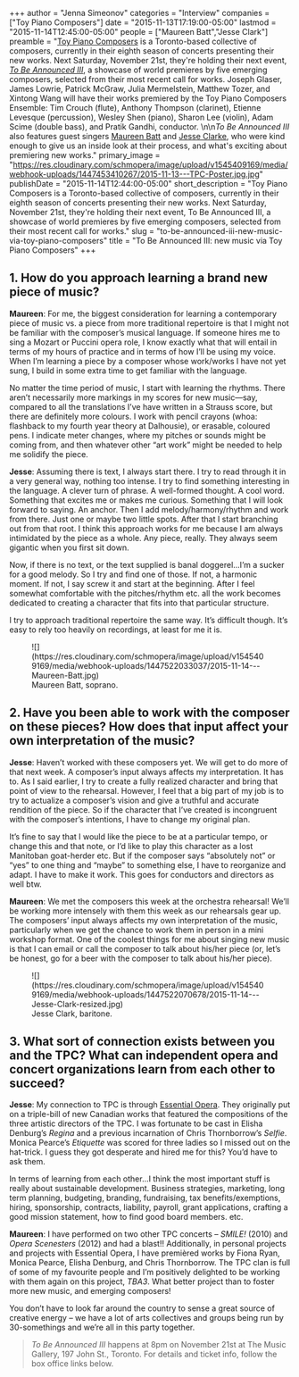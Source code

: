 +++
author = "Jenna Simeonov"
categories = "Interview"
companies = ["Toy Piano Composers"]
date = "2015-11-13T17:19:00-05:00"
lastmod = "2015-11-14T12:45:00-05:00"
people = ["Maureen Batt","Jesse Clark"]
preamble = "[Toy Piano Composers](/scene/companies/toy-piano-composers/) is a Toronto-based collective of composers, currently in their eighth season of concerts presenting their new works. Next Saturday, November 21st, they're holding their next event, [*To Be Announced III*](https://www.facebook.com/events/1626884627575817/), a showcase of world premieres by five emerging composers, selected from their most recent call for works. Joseph Glaser, James Lowrie, Patrick McGraw, Julia Mermelstein, Matthew Tozer, and Xintong Wang will have their works premiered by the Toy Piano Composers Ensemble: Tim Crouch (flute), Anthony Thompson (clarinet), Etienne Levesque (percussion), Wesley Shen (piano), Sharon Lee (violin), Adam Scime (double bass), and Pratik Gandhi, conductor. \n\n*To Be Announced III* also features guest singers [Maureen Batt](/scene/people/maureen-batt/) and [Jesse Clarke](/scene/people/jesse-clark/), who were kind enough to give us an inside look at their process, and what's exciting about premiering new works."
primary_image = "https://res.cloudinary.com/schmopera/image/upload/v1545409169/media/webhook-uploads/1447453410267/2015-11-13---TPC-Poster.jpg.jpg"
publishDate = "2015-11-14T12:44:00-05:00"
short_description = "Toy Piano Composers is a Toronto-based collective of composers, currently in their eighth season of concerts presenting their new works. Next Saturday, November 21st, they&#039;re holding their next event, To Be Announced III, a showcase of world premieres by five emerging composers, selected from their most recent call for works."
slug = "to-be-announced-iii-new-music-via-toy-piano-composers"
title = "To Be Announced III: new music via Toy Piano Composers"
+++

## 1. How do you approach learning a brand new piece of music? 

**Maureen**: For me, the biggest consideration for learning a contemporary piece of music vs. a piece from more traditional repertoire is that I might not be familiar with the composer’s musical language. If someone hires me to sing a Mozart or Puccini opera role, I know exactly what that will entail in terms of my hours of practice and in terms of how I’ll be using my voice. When I’m learning a piece by a composer whose work/works I have not yet sung, I build in some extra time to get familiar with the language. 

No matter the time period of music, I start with learning the rhythms. There aren’t necessarily more markings in my scores for new music—say, compared to all the translations I’ve have written in a Strauss score, but there are definitely more colours. I work with pencil crayons (whoa: flashback to my fourth year theory at Dalhousie), or erasable, coloured pens. I indicate meter changes, where my pitches or sounds might be coming from, and then whatever other “art work” might be needed to help me solidify the piece.

**Jesse**: Assuming there is text, I always start there. I try to read through it in a very general way, nothing too intense. I try to find something interesting in the language. A clever turn of phrase. A well-formed thought. A cool word. Something that excites me or makes me curious. Something that I will look forward to saying. An anchor. Then I add melody/harmony/rhythm and work from there. Just one or maybe two little spots. After that I start branching out from that root. I think this approach works for me because I am always intimidated by the piece as a whole. Any piece, really. They always seem gigantic when you first sit down. 

Now, if there is no text, or the text supplied is banal doggerel…I’m a sucker for a good melody. So I try and find one of those. If not, a harmonic moment. If not, I say screw it and start at the beginning. After I feel somewhat comfortable with the pitches/rhythm etc. all the work becomes dedicated to creating a character that fits into that particular structure. 

I try to approach traditional repertoire the same way. It’s difficult though. It’s easy to rely too heavily on recordings, at least for me it is.

<figure data-type="image">
![](https://res.cloudinary.com/schmopera/image/upload/v1545409169/media/webhook-uploads/1447522033037/2015-11-14---Maureen-Batt.jpg)
<figcaption>Maureen Batt, soprano.</figcaption>
</figure>

## 2. Have you been able to work with the composer on these pieces? How does that input affect your own interpretation of the music?

**Jesse**: Haven’t worked with these composers yet. We will get to do more of that next week. A composer’s input always affects my interpretation. It has to. As I said earlier, I try to create a fully realized character and bring that point of view to the rehearsal. However, I feel that a big part of my job is to try to actualize a composer’s vision and give a truthful and accurate rendition of the piece. So if the character that I’ve created is incongruent with the composer’s intentions, I have to change my original plan. 

It’s fine to say that I would like the piece to be at a particular tempo, or change this and that note, or I’d like to play this character as a lost Manitoban goat-herder etc. But if the composer says “absolutely not” or “yes” to one thing and “maybe” to something else, I have to reorganize and adapt. I have to make it work. This goes for conductors and directors as well btw.

**Maureen**: We met the composers this week at the orchestra rehearsal! We’ll be working more intensely with them this week as our rehearsals gear up. The composers’ input always affects my own interpretation of the music, particularly when we get the chance to work them in person in a mini workshop format. One of the coolest things for me about singing new music is that I can email or call the composer to talk about his/her piece (or, let’s be honest, go for a beer with the composer to talk about his/her piece).

<figure data-type="image">
![](https://res.cloudinary.com/schmopera/image/upload/v1545409169/media/webhook-uploads/1447522070678/2015-11-14---Jesse-Clark-resized.jpg)
<figcaption>Jesse Clark, baritone.</figcaption>
</figure>

## 3. What sort of connection exists between you and the TPC?  What can independent opera and concert organizations learn from each other to succeed?

**Jesse**: My connection to TPC is through [Essential Opera](/scene/companies/essential-opera/). They originally put on a triple-bill of new Canadian works that featured the compositions of the three artistic directors of the TPC. I was fortunate to be cast in Elisha Denburg’s *Regina* and a previous incarnation of Chris Thornborrow’s *Selfie*. Monica Pearce’s *Etiquette* was scored for three ladies so I missed out on the hat-trick. I guess they got desperate and hired me for this? You’d have to ask them.

In terms of learning from each other...I think the most important stuff is really about sustainable development. Business strategies, marketing, long term planning, budgeting, branding, fundraising, tax benefits/exemptions, hiring, sponsorship, contracts, liability, payroll, grant applications, crafting a good mission statement, how to find good board members. etc.

**Maureen**: I have performed on two other TPC concerts – *SMILE!* (2010) and *Opera Scenesters* (2012) and had a blast!! Additionally, in personal projects and projects with Essential Opera, I have premièred works by Fiona Ryan, Monica Pearce, Elisha Denburg, and Chris Thornborrow. The TPC clan is full of some of my favourite people and I’m positively delighted to be working with them again on this project, *TBA3*. What better project than to foster more new music, and emerging composers!

You don’t have to look far around the country to sense a great source of creative energy – we have a lot of arts collectives and groups being run by 30-somethings and we’re all in this party together.

>*To Be Announced III* happens at 8pm on November 21st at The Music Gallery, 197 John St., Toronto. For details and ticket info, follow the box office links below.
